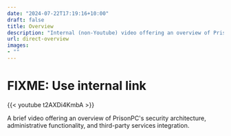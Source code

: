 ```yaml
---
date: "2024-07-22T17:19:16+10:00"
draft: false
title: Overview
description: "Internal (non-Youtube) video offering an overview of PrisonPC's security architecture, administrative functionality, and third-party services integration."
url: direct-overview
images:
- ""
---
```


# FIXME: Use internal link

{{< youtube t2AXDi4KmbA >}}

A brief video offering an overview of PrisonPC's security architecture, administrative functionality, and third-party services integration.
